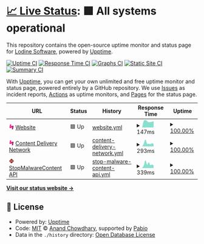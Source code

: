# [📈 Live Status](https://demo.upptime.js.org): <!--live status--> **🟩 All systems operational**

This repository contains the open-source uptime monitor and status page for [Lodine Software](https://lodine.xyz), powered by [Upptime](https://github.com/upptime/upptime).

[![Uptime CI](https://github.com/lodinesoftware/uptime/workflows/Uptime%20CI/badge.svg)](https://github.com/lodinesoftware/uptime/actions?query=workflow%3A%22Uptime+CI%22)
[![Response Time CI](https://github.com/lodinesoftware/uptime/workflows/Response%20Time%20CI/badge.svg)](https://github.com/lodinesoftware/uptime/actions?query=workflow%3A%22Response+Time+CI%22)
[![Graphs CI](https://github.com/lodinesoftware/uptime/workflows/Graphs%20CI/badge.svg)](https://github.com/lodinesoftware/uptime/actions?query=workflow%3A%22Graphs+CI%22)
[![Static Site CI](https://github.com/lodinesoftware/uptime/workflows/Static%20Site%20CI/badge.svg)](https://github.com/lodinesoftware/uptime/actions?query=workflow%3A%22Static+Site+CI%22)
[![Summary CI](https://github.com/lodinesoftware/uptime/workflows/Summary%20CI/badge.svg)](https://github.com/lodinesoftware/uptime/actions?query=workflow%3A%22Summary+CI%22)

With [Upptime](https://upptime.js.org), you can get your own unlimited and free uptime monitor and status page, powered entirely by a GitHub repository. We use [Issues](https://github.com/lodinesoftware/uptime/issues) as incident reports, [Actions](https://github.com/lodinesoftware/uptime/actions) as uptime monitors, and [Pages](https://demo.upptime.js.org) for the status page.

<!--start: status pages-->
<!-- This summary is generated by Upptime (https://github.com/upptime/upptime) -->
<!-- Do not edit this manually, your changes will be overwritten -->
<!-- prettier-ignore -->
| URL | Status | History | Response Time | Uptime |
| --- | ------ | ------- | ------------- | ------ |
| <img alt="" src="https://raw.githubusercontent.com/lodinesoftware/uptime/refs/heads/master/assets/lodine.png" height="13"> [Website](https://lodine.xyz) | 🟩 Up | [website.yml](https://github.com/lodinesoftware/uptime/commits/HEAD/history/website.yml) | <details><summary><img alt="Response time graph" src="./graphs/website/response-time-week.png" height="20"> 147ms</summary><br><a href="https://status.lodine.xyz/history/website"><img alt="Response time 198" src="https://img.shields.io/endpoint?url=https%3A%2F%2Fraw.githubusercontent.com%2Flodinesoftware%2Fuptime%2FHEAD%2Fapi%2Fwebsite%2Fresponse-time.json"></a><br><a href="https://status.lodine.xyz/history/website"><img alt="24-hour response time 173" src="https://img.shields.io/endpoint?url=https%3A%2F%2Fraw.githubusercontent.com%2Flodinesoftware%2Fuptime%2FHEAD%2Fapi%2Fwebsite%2Fresponse-time-day.json"></a><br><a href="https://status.lodine.xyz/history/website"><img alt="7-day response time 147" src="https://img.shields.io/endpoint?url=https%3A%2F%2Fraw.githubusercontent.com%2Flodinesoftware%2Fuptime%2FHEAD%2Fapi%2Fwebsite%2Fresponse-time-week.json"></a><br><a href="https://status.lodine.xyz/history/website"><img alt="30-day response time 194" src="https://img.shields.io/endpoint?url=https%3A%2F%2Fraw.githubusercontent.com%2Flodinesoftware%2Fuptime%2FHEAD%2Fapi%2Fwebsite%2Fresponse-time-month.json"></a><br><a href="https://status.lodine.xyz/history/website"><img alt="1-year response time 198" src="https://img.shields.io/endpoint?url=https%3A%2F%2Fraw.githubusercontent.com%2Flodinesoftware%2Fuptime%2FHEAD%2Fapi%2Fwebsite%2Fresponse-time-year.json"></a></details> | <details><summary><a href="https://status.lodine.xyz/history/website">100.00%</a></summary><a href="https://status.lodine.xyz/history/website"><img alt="All-time uptime 100.00%" src="https://img.shields.io/endpoint?url=https%3A%2F%2Fraw.githubusercontent.com%2Flodinesoftware%2Fuptime%2FHEAD%2Fapi%2Fwebsite%2Fuptime.json"></a><br><a href="https://status.lodine.xyz/history/website"><img alt="24-hour uptime 100.00%" src="https://img.shields.io/endpoint?url=https%3A%2F%2Fraw.githubusercontent.com%2Flodinesoftware%2Fuptime%2FHEAD%2Fapi%2Fwebsite%2Fuptime-day.json"></a><br><a href="https://status.lodine.xyz/history/website"><img alt="7-day uptime 100.00%" src="https://img.shields.io/endpoint?url=https%3A%2F%2Fraw.githubusercontent.com%2Flodinesoftware%2Fuptime%2FHEAD%2Fapi%2Fwebsite%2Fuptime-week.json"></a><br><a href="https://status.lodine.xyz/history/website"><img alt="30-day uptime 100.00%" src="https://img.shields.io/endpoint?url=https%3A%2F%2Fraw.githubusercontent.com%2Flodinesoftware%2Fuptime%2FHEAD%2Fapi%2Fwebsite%2Fuptime-month.json"></a><br><a href="https://status.lodine.xyz/history/website"><img alt="1-year uptime 100.00%" src="https://img.shields.io/endpoint?url=https%3A%2F%2Fraw.githubusercontent.com%2Flodinesoftware%2Fuptime%2FHEAD%2Fapi%2Fwebsite%2Fuptime-year.json"></a></details>
| <img alt="" src="https://raw.githubusercontent.com/lodinesoftware/uptime/refs/heads/master/assets/lodine.png" height="13"> [Content Delivery Network](https://cdn.lodine.xyz) | 🟩 Up | [content-delivery-network.yml](https://github.com/lodinesoftware/uptime/commits/HEAD/history/content-delivery-network.yml) | <details><summary><img alt="Response time graph" src="./graphs/content-delivery-network/response-time-week.png" height="20"> 293ms</summary><br><a href="https://status.lodine.xyz/history/content-delivery-network"><img alt="Response time 320" src="https://img.shields.io/endpoint?url=https%3A%2F%2Fraw.githubusercontent.com%2Flodinesoftware%2Fuptime%2FHEAD%2Fapi%2Fcontent-delivery-network%2Fresponse-time.json"></a><br><a href="https://status.lodine.xyz/history/content-delivery-network"><img alt="24-hour response time 248" src="https://img.shields.io/endpoint?url=https%3A%2F%2Fraw.githubusercontent.com%2Flodinesoftware%2Fuptime%2FHEAD%2Fapi%2Fcontent-delivery-network%2Fresponse-time-day.json"></a><br><a href="https://status.lodine.xyz/history/content-delivery-network"><img alt="7-day response time 293" src="https://img.shields.io/endpoint?url=https%3A%2F%2Fraw.githubusercontent.com%2Flodinesoftware%2Fuptime%2FHEAD%2Fapi%2Fcontent-delivery-network%2Fresponse-time-week.json"></a><br><a href="https://status.lodine.xyz/history/content-delivery-network"><img alt="30-day response time 291" src="https://img.shields.io/endpoint?url=https%3A%2F%2Fraw.githubusercontent.com%2Flodinesoftware%2Fuptime%2FHEAD%2Fapi%2Fcontent-delivery-network%2Fresponse-time-month.json"></a><br><a href="https://status.lodine.xyz/history/content-delivery-network"><img alt="1-year response time 320" src="https://img.shields.io/endpoint?url=https%3A%2F%2Fraw.githubusercontent.com%2Flodinesoftware%2Fuptime%2FHEAD%2Fapi%2Fcontent-delivery-network%2Fresponse-time-year.json"></a></details> | <details><summary><a href="https://status.lodine.xyz/history/content-delivery-network">100.00%</a></summary><a href="https://status.lodine.xyz/history/content-delivery-network"><img alt="All-time uptime 99.96%" src="https://img.shields.io/endpoint?url=https%3A%2F%2Fraw.githubusercontent.com%2Flodinesoftware%2Fuptime%2FHEAD%2Fapi%2Fcontent-delivery-network%2Fuptime.json"></a><br><a href="https://status.lodine.xyz/history/content-delivery-network"><img alt="24-hour uptime 100.00%" src="https://img.shields.io/endpoint?url=https%3A%2F%2Fraw.githubusercontent.com%2Flodinesoftware%2Fuptime%2FHEAD%2Fapi%2Fcontent-delivery-network%2Fuptime-day.json"></a><br><a href="https://status.lodine.xyz/history/content-delivery-network"><img alt="7-day uptime 100.00%" src="https://img.shields.io/endpoint?url=https%3A%2F%2Fraw.githubusercontent.com%2Flodinesoftware%2Fuptime%2FHEAD%2Fapi%2Fcontent-delivery-network%2Fuptime-week.json"></a><br><a href="https://status.lodine.xyz/history/content-delivery-network"><img alt="30-day uptime 100.00%" src="https://img.shields.io/endpoint?url=https%3A%2F%2Fraw.githubusercontent.com%2Flodinesoftware%2Fuptime%2FHEAD%2Fapi%2Fcontent-delivery-network%2Fuptime-month.json"></a><br><a href="https://status.lodine.xyz/history/content-delivery-network"><img alt="1-year uptime 99.96%" src="https://img.shields.io/endpoint?url=https%3A%2F%2Fraw.githubusercontent.com%2Flodinesoftware%2Fuptime%2FHEAD%2Fapi%2Fcontent-delivery-network%2Fuptime-year.json"></a></details>
| <img alt="" src="https://raw.githubusercontent.com/lodinesoftware/uptime/refs/heads/master/assets/smc.png" height="13"> [StopMalwareContent API](https://smc-api.lodine.xyz) | 🟩 Up | [stop-malware-content-api.yml](https://github.com/lodinesoftware/uptime/commits/HEAD/history/stop-malware-content-api.yml) | <details><summary><img alt="Response time graph" src="./graphs/stop-malware-content-api/response-time-week.png" height="20"> 339ms</summary><br><a href="https://status.lodine.xyz/history/stop-malware-content-api"><img alt="Response time 338" src="https://img.shields.io/endpoint?url=https%3A%2F%2Fraw.githubusercontent.com%2Flodinesoftware%2Fuptime%2FHEAD%2Fapi%2Fstop-malware-content-api%2Fresponse-time.json"></a><br><a href="https://status.lodine.xyz/history/stop-malware-content-api"><img alt="24-hour response time 405" src="https://img.shields.io/endpoint?url=https%3A%2F%2Fraw.githubusercontent.com%2Flodinesoftware%2Fuptime%2FHEAD%2Fapi%2Fstop-malware-content-api%2Fresponse-time-day.json"></a><br><a href="https://status.lodine.xyz/history/stop-malware-content-api"><img alt="7-day response time 339" src="https://img.shields.io/endpoint?url=https%3A%2F%2Fraw.githubusercontent.com%2Flodinesoftware%2Fuptime%2FHEAD%2Fapi%2Fstop-malware-content-api%2Fresponse-time-week.json"></a><br><a href="https://status.lodine.xyz/history/stop-malware-content-api"><img alt="30-day response time 358" src="https://img.shields.io/endpoint?url=https%3A%2F%2Fraw.githubusercontent.com%2Flodinesoftware%2Fuptime%2FHEAD%2Fapi%2Fstop-malware-content-api%2Fresponse-time-month.json"></a><br><a href="https://status.lodine.xyz/history/stop-malware-content-api"><img alt="1-year response time 338" src="https://img.shields.io/endpoint?url=https%3A%2F%2Fraw.githubusercontent.com%2Flodinesoftware%2Fuptime%2FHEAD%2Fapi%2Fstop-malware-content-api%2Fresponse-time-year.json"></a></details> | <details><summary><a href="https://status.lodine.xyz/history/stop-malware-content-api">100.00%</a></summary><a href="https://status.lodine.xyz/history/stop-malware-content-api"><img alt="All-time uptime 100.00%" src="https://img.shields.io/endpoint?url=https%3A%2F%2Fraw.githubusercontent.com%2Flodinesoftware%2Fuptime%2FHEAD%2Fapi%2Fstop-malware-content-api%2Fuptime.json"></a><br><a href="https://status.lodine.xyz/history/stop-malware-content-api"><img alt="24-hour uptime 100.00%" src="https://img.shields.io/endpoint?url=https%3A%2F%2Fraw.githubusercontent.com%2Flodinesoftware%2Fuptime%2FHEAD%2Fapi%2Fstop-malware-content-api%2Fuptime-day.json"></a><br><a href="https://status.lodine.xyz/history/stop-malware-content-api"><img alt="7-day uptime 100.00%" src="https://img.shields.io/endpoint?url=https%3A%2F%2Fraw.githubusercontent.com%2Flodinesoftware%2Fuptime%2FHEAD%2Fapi%2Fstop-malware-content-api%2Fuptime-week.json"></a><br><a href="https://status.lodine.xyz/history/stop-malware-content-api"><img alt="30-day uptime 100.00%" src="https://img.shields.io/endpoint?url=https%3A%2F%2Fraw.githubusercontent.com%2Flodinesoftware%2Fuptime%2FHEAD%2Fapi%2Fstop-malware-content-api%2Fuptime-month.json"></a><br><a href="https://status.lodine.xyz/history/stop-malware-content-api"><img alt="1-year uptime 100.00%" src="https://img.shields.io/endpoint?url=https%3A%2F%2Fraw.githubusercontent.com%2Flodinesoftware%2Fuptime%2FHEAD%2Fapi%2Fstop-malware-content-api%2Fuptime-year.json"></a></details>

<!--end: status pages-->

[**Visit our status website →**](https://demo.upptime.js.org)

## 📄 License

- Powered by: [Upptime](https://github.com/upptime/upptime)
- Code: [MIT](./LICENSE) © [Anand Chowdhary](https://anandchowdhary.com), supported by [Pabio](https://pabio.com)
- Data in the `./history` directory: [Open Database License](https://opendatacommons.org/licenses/odbl/1-0/)
